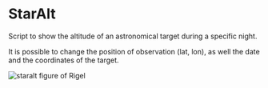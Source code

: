 # StarAlt
Script to show the altitude of an astronomical target during a specific night.

It is possible to change the position of observation (lat, lon), as well the date and the coordinates of the target. 

![staralt figure of Rigel](https://dl.dropboxusercontent.com/u/4582191/staralt.png "Staralt figure of Rigel")

